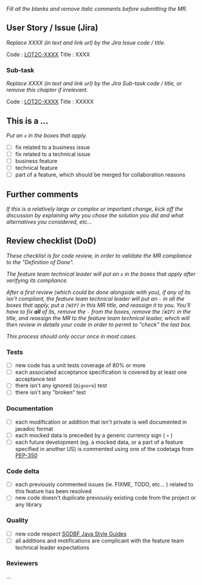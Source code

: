_Fill all the blanks and remove italic comments before submitting the MR._

## User Story / Issue (Jira)

_Replace XXXX (in text and link url) by the Jira Issue code / title._

Code : [LOT2C-XXXX](http://jira.pointp.saint-gobain.net/browse/LOT2C-XXXX)
Title : XXXX

### Sub-task

_Replace XXXX (in text and link url) by the Jira Sub-task code / title, or remove this chapter if irrelevant._

Code : [LOT2C-XXXX](http://jira.pointp.saint-gobain.net/browse/LOT2C-XXXX)
Title : XXXXX

## This is a ...

_Put an `x` in the boxes that apply._

- [ ] fix related to a business issue
- [ ] fix related to a technical issue
- [ ] business feature
- [ ] technical feature
- [ ] part of a feature, which should be merged for collaboration reasons

## Further comments

_If this is a relatively large or complex or important change, kick off the discussion by explaining why you chose the solution you did and what alternatives you considered, etc..._

## Review checklist (DoD)

_These checklist is for code review, in order to validate the MR compliance to the "Definition of Done"._

_The feature team technical leader will put an `x` in the boxes that apply after verifying its compliance._

_After a first review (which could be done alongside with you), if any of its isn't compliant, the feature team technical leader
will put an `-` in all the boxes that apply, put a `[WIP]` in this MR title, and reassign it to you. You'll have to fix **all** of its,
remove the `-` from the boxes, remove the `[WIP]` in the title, and reassign the MR to the feature team technical leader,
which will then review in details your code in order to permit to "check" the last box._

_This process should only occur once in most cases._

### Tests

- [ ] new code has a unit tests coverage of 80% or more
- [ ] each associated acceptance specification is covered by at least one acceptance test
- [ ] there isn't any ignored (`@ignore`) test
- [ ] there isn't any "broken" test

### Documentation

- [ ] each modification or addition that isn't private is well documented in javadoc format
- [ ] each mocked data is preceded by a generic currency sign ( `¤` )
- [ ] each future development (eg. a mocked data, or a part of a feature specified in another US) is commented using one of the codetags from [PEP-350](http://legacy.python.org/dev/peps/pep-0350/#mnemonics)

### Code delta

- [ ] each previously commented issues (ie. FIXME, TODO, etc... ) related to this feature has been resolved
- [ ] new code doesn't duplicate previously existing code from the project or any library

### Quality

- [ ] new code respect [SGDBF Java Style Guides](http://confluence.pointp.saint-gobain.net/pages/viewpage.action?pageId=88014895)
- [ ] all additions and motifications are complicant with the feature team technical leader expectations

### Reviewers

...


